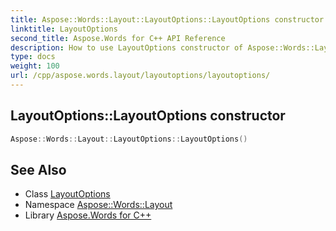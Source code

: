 ```yaml
---
title: Aspose::Words::Layout::LayoutOptions::LayoutOptions constructor
linktitle: LayoutOptions
second_title: Aspose.Words for C++ API Reference
description: How to use LayoutOptions constructor of Aspose::Words::Layout::LayoutOptions class in C++.
type: docs
weight: 100
url: /cpp/aspose.words.layout/layoutoptions/layoutoptions/
---
```

## LayoutOptions::LayoutOptions constructor




```cpp
Aspose::Words::Layout::LayoutOptions::LayoutOptions()
```

## See Also

* Class [LayoutOptions](../)
* Namespace [Aspose::Words::Layout](../../)
* Library [Aspose.Words for C++](../../../)
